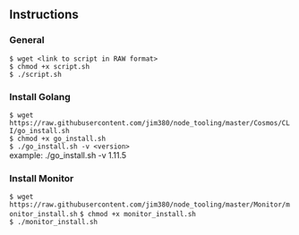 ## Instructions

### General
`$ wget <link to script in RAW format>`<br>
`$ chmod +x script.sh`<br>
`$ ./script.sh`<br>

### Install Golang
`$ wget https://raw.githubusercontent.com/jim380/node_tooling/master/Cosmos/CLI/go_install.sh`<br>
`$ chmod +x go_install.sh`<br>
`$ ./go_install.sh -v <version>`<br>
example: ./go_install.sh -v 1.11.5

### Install Monitor
`$ wget https://raw.githubusercontent.com/jim380/node_tooling/master/Monitor/monitor_install.sh`
`$ chmod +x monitor_install.sh`<br>
`$ ./monitor_install.sh`<br>